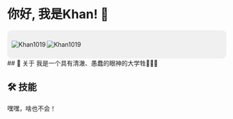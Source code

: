 
# 你好, 我是Khan! 👋
<div style="background-color: #f0f0f0; padding: 10px; border-radius: 10px;">
<p><img align="left" src="https://github-readme-stats.vercel.app/api/top-langs?username=Khan1019&show_icons=true&locale=en&layout=compact" alt="Khan1019" /></p>

<p><img align="center" src="https://github-readme-stats.vercel.app/api?username=Khan1019&show_icons=true&locale=en" alt="Khan1019" /></p>
</div>
## 🚀 关于
我是一个具有清澈、愚蠢的眼神的大学牲😤😤😤


## 🛠 技能
嘿嘿，啥也不会！


